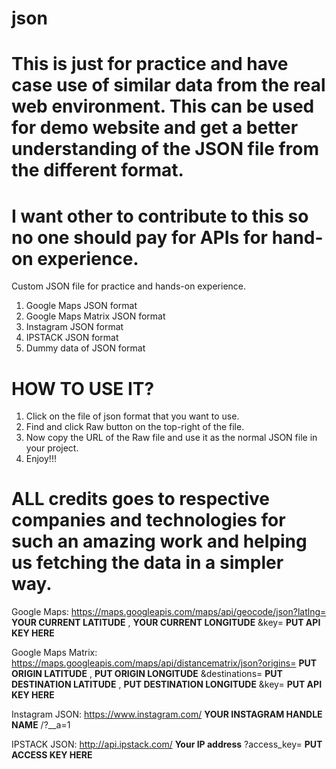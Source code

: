 # json
# This is just for practice and have case use of similar data from the real web environment. This can be used for demo website and get a better understanding of the JSON file from the different format. 
# I want other to contribute to this so no one should pay for APIs for hand-on experience.

Custom JSON file for practice and hands-on experience.
1) Google Maps JSON format
2) Google Maps Matrix JSON format
3) Instagram JSON format
4) IPSTACK JSON format
5) Dummy data of JSON format

# HOW TO USE IT?
1) Click on the file of json format that you want to use.
2) Find and click Raw button on the top-right of the file.
3) Now copy the URL of the Raw file and use it as the normal JSON file in your project.
4) Enjoy!!!

# ALL credits goes to respective companies and technologies for such an amazing work and helping us fetching the data in a simpler way.

Google Maps: https://maps.googleapis.com/maps/api/geocode/json?latlng= **YOUR CURRENT LATITUDE** , **YOUR CURRENT LONGITUDE** &key= **PUT API KEY HERE**
  
Google Maps Matrix: https://maps.googleapis.com/maps/api/distancematrix/json?origins= **PUT ORIGIN LATITUDE** , **PUT ORIGIN LONGITUDE** &destinations= **PUT DESTINATION LATITUDE** , **PUT DESTINATION LONGITUDE** &key= **PUT API KEY HERE**
  
Instagram JSON: https://www.instagram.com/ **YOUR INSTAGRAM HANDLE NAME** /?__a=1 
  
IPSTACK JSON: http://api.ipstack.com/ **Your IP address** ?access_key= **PUT ACCESS KEY HERE**
